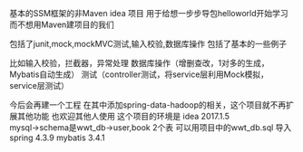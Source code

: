 基本的SSM框架的非Maven idea 项目
用于给想一步步导包helloworld开始学习 而不想用Maven建项目的我们

包括了junit,mock,mockMVC测试,输入校验,数据库操作
包括了基本的一些例子 

比如输入校验，拦截器，异常处理
数据库操作（增删查改，1对多的生成，Mybatis自动生成）
测试（controller测试，将service层利用Mock模拟，service层测试）

今后会再建一个工程 在其中添加spring-data-hadoop的相关，这个项目就不再扩展其他功能
也欢迎其他人使用
这个项目的环境是 
idea 2017.1.5  
mysql->schema是wwt_db->user,book 2个表 可以用项目中的wwt_db.sql 导入
spring 4.3.9
mybatis 3.4.1

